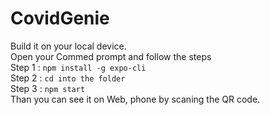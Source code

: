 # CovidGenie
Build it on your local device. <br/>
Open your Commed prompt and follow the steps <br/>
Step 1 : ```npm install -g expo-cli```  <br/>
Step 2 : ```cd into the folder```       <br/>
Step 3 : ```npm start```                <br/>
Than you can see it on Web, phone by scaning the QR code.
